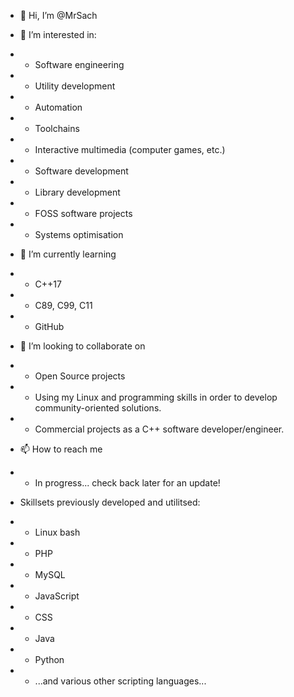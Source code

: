 - 👋 Hi, I’m @MrSach

- 👀 I’m interested in:
- - Software engineering
- - Utility development
- - Automation
- - Toolchains
- - Interactive multimedia (computer games, etc.)
- - Software development
- - Library development
- - FOSS software projects
- - Systems optimisation

- 🌱 I’m currently learning
- - C++17
- - C89, C99, C11
- - GitHub

- 💞️ I’m looking to collaborate on
- - Open Source projects
- - Using my Linux and programming skills in order to develop community-oriented solutions.
- - Commercial projects as a C++ software developer/engineer.

- 📫 How to reach me
- - In progress... check back later for an update!

- Skillsets previously developed and utilitsed:
- - Linux bash
- - PHP
- - MySQL
- - JavaScript
- - CSS
- - Java
- - Python
- - ...and various other scripting languages...

<!---
MrSach/MrSach is a ✨ special ✨ repository because its `README.md` (this file) appears on your GitHub profile.
You can click the Preview link to take a look at your changes.
--->

